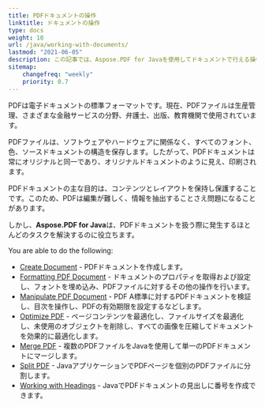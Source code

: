 ```yaml
---
title: PDFドキュメントの操作
linktitle: ドキュメントの操作
type: docs
weight: 10
url: /java/working-with-documents/
lastmod: "2021-06-05"
description: この記事では、Aspose.PDF for Javaを使用してドキュメントで行える操作について説明します。
sitemap:
    changefreq: "weekly"
    priority: 0.7
---
```


PDFは電子ドキュメントの標準フォーマットです。現在、PDFファイルは生産管理、さまざまな金融サービスの分野、弁護士、出版、教育機関で使用されています。

PDFファイルは、ソフトウェアやハードウェアに関係なく、すべてのフォント、色、ソースドキュメントの構造を保存します。したがって、PDFドキュメントは常にオリジナルと同一であり、オリジナルドキュメントのように見え、印刷されます。

PDFドキュメントの主な目的は、コンテンツとレイアウトを保持し保護することです。このため、PDFは編集が難しく、情報を抽出することさえ問題になることがあります。

しかし、**Aspose.PDF for Java**は、PDFドキュメントを扱う際に発生するほとんどのタスクを解決するのに役立ちます。

You are able to do the following:

- [Create Document](/pdf/java/create-pdf-document/) - PDFドキュメントを作成します。
- [Formatting PDF Document](/pdf/java/formatting-pdf-document/) - ドキュメントのプロパティを取得および設定し、フォントを埋め込み、PDFファイルに対するその他の操作を行います。  
- [Manipulate PDF Document](/pdf/java/manipulate-pdf-document/) - PDF A標準に対するPDFドキュメントを検証し、目次を操作し、PDFの有効期限を設定するなどします。
- [Optimize PDF](/pdf/java/optimize-pdf/) - ページコンテンツを最適化し、ファイルサイズを最適化し、未使用のオブジェクトを削除し、すべての画像を圧縮してドキュメントを効果的に最適化します。
- [Merge PDF](/pdf/java/merge-pdf-documents/) - 複数のPDFファイルをJavaを使用して単一のPDFドキュメントにマージします。
- [Split PDF](/pdf/java/split-document/) - JavaアプリケーションでPDFページを個別のPDFファイルに分割します。
- [Working with Headings](/pdf/java/working-with-headings/) - JavaでPDFドキュメントの見出しに番号を作成できます。